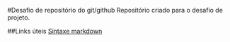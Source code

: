 #Desafio de repositório do git/github
Repositório criado para o desafio de projeto.

##Links úteis
[Sintaxe markdown](https://markdown.net.br/sintaxe-basica/)

